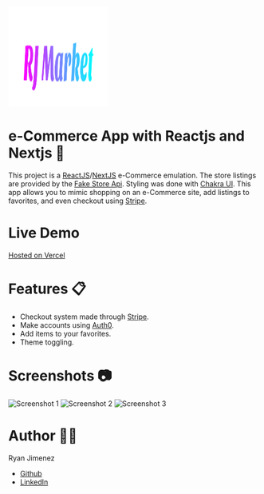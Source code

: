 <img src="https://github.com/Jimenez0106/shopping-app/blob/main/styles/images/RJ%20Market.png" alt="App Logo" width="200" height="200"/>

# e-Commerce App with Reactjs and Nextjs :shopping_cart:

This project is a [ReactJS](https://reactjs.org/)/[NextJS](https://nextjs.org/) e-Commerce emulation. The store listings are provided by the [Fake Store Api](https://fakestoreapi.com/). Styling was done with [Chakra UI](https://chakra-ui.com/). This app allows you to mimic shopping on an e-Commerce site, add listings to favorites, and even checkout using [Stripe](https://stripe.com/).

# Live Demo

[Hosted on Vercel](shopping-app-black.vercel.app/)


# Features :clipboard:

- Checkout system made through [Stripe](https://stripe.com/).
- Make accounts using [Auth0](https://auth0.com/). 
- Add items to your favorites.
- Theme toggling.

# Screenshots :camera:

<img src="https://github.com/Jimenez0106/shopping-app/blob/master/src/styles/images/README/Screenshot_1.png" alt="Screenshot 1"/>
<img src="https://github.com/Jimenez0106/shopping-app/blob/master/src/styles/images/README/Screenshot_2.png" alt="Screenshot 2"/>
<img src="https://github.com/Jimenez0106/shopping-app/blob/master/src/styles/images/README/Screenshot_3.png" alt="Screenshot 3"/>

# Author :raising_hand_man:

Ryan Jimenez

- [Github](https://github.com/Jimenez0106)
- [LinkedIn](https://www.linkedin.com/in/ryan-l-jimenez/)
